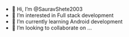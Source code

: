 - 👋 Hi, I’m @SauravShete2003
- 👀 I’m interested in Full stack development
- 🌱 I’m currently learning Android development
- 💞️ I’m looking to collaborate on ...



